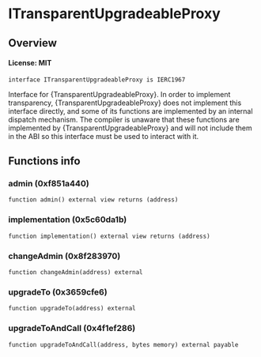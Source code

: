 # ITransparentUpgradeableProxy

## Overview

#### License: MIT

```solidity
interface ITransparentUpgradeableProxy is IERC1967
```

Interface for {TransparentUpgradeableProxy}. In order to implement transparency, {TransparentUpgradeableProxy}
does not implement this interface directly, and some of its functions are implemented by an internal dispatch
mechanism. The compiler is unaware that these functions are implemented by {TransparentUpgradeableProxy} and will not
include them in the ABI so this interface must be used to interact with it.
## Functions info

### admin (0xf851a440)

```solidity
function admin() external view returns (address)
```


### implementation (0x5c60da1b)

```solidity
function implementation() external view returns (address)
```


### changeAdmin (0x8f283970)

```solidity
function changeAdmin(address) external
```


### upgradeTo (0x3659cfe6)

```solidity
function upgradeTo(address) external
```


### upgradeToAndCall (0x4f1ef286)

```solidity
function upgradeToAndCall(address, bytes memory) external payable
```


